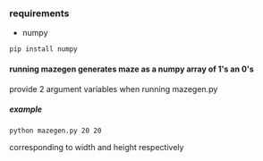 ### requirements
- numpy

<code>pip install numpy</code>

#### running mazegen generates maze as a numpy array of 1's an 0's

provide 2 argument variables when running mazegen.py

##### example

<code>python mazegen.py 20 20</code>

corresponding to width and height respectively

